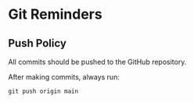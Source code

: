 # Git Reminders

## Push Policy
All commits should be pushed to the GitHub repository.

After making commits, always run:
```
git push origin main
```

